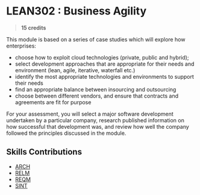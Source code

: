 # LEAN302 : Business Agility

> **15 credits**

This module is based on a series of case studies which will explore how enterprises:

- choose how to exploit cloud technologies (private, public and hybrid);
- select development approaches that are appropriate for their needs and environment (lean, agile, iterative, waterfall etc.)
- identify the most appropriate technologies and environments to support their needs
- find an appropriate balance between insourcing and outsourcing
- choose between different vendors, and ensure that contracts and agreements are fit for purpose

For your assessment, you will select a major software development undertaken by a particular company, research published information on how successful that development was, and review how well the company followed the principles discussed in the module.

## Skills Contributions

- [ARCH](../skills/arch.md)
- [RELM](../skills/relm.md)
- [REQM](../skills/reqm.md)
- [SINT](../skills/sint.md)
